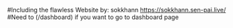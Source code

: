 #Including the flawless Website by: sokkhann
https://sokkhann.sen-pai.live/
#Need to (/dashboard) if you want to go to dashboard page
